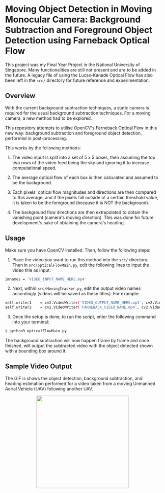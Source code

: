 # Moving Object Detection in Moving Monocular Camera: Background Subtraction and Foreground Object Detection using Farneback Optical Flow

This project was my Final Year Project in the National University of Singapore. Many functionalities are still not present and are to be added in the future. A legacy file of using the Lucas-Kanade Optical Flow has also been left in the `src/` directory for future reference and experimentation.

 
## Overview
With the current background subtraction techniques, a static camera is required for the usual background subtraction techniques. For a moving camera, a new method had to be explored.


This repository attempts to utilise OpenCV's Farneback Optical Flow in this new way: background subtraction and foreground object detection, performed in post-processing.


This works by the following methods:

1. The video input is split into a set of 5 x 5 boxes, then assuming the top two rows of the video feed being the sky and ignoring it to increase computational speed.

2. The average optical flow of each box is then calculated and assumed to be the background. 

3. Each pixels' optical flow magnitudes and directions are then compared to this average, and if the pixels fall outside of a certain threshold value, it is taken to be the foreground (because it is NOT the background).

4. The background flow directions are then extrapolated to obtain the vanishing point (camera's moving direction). This was done for future development's sake of obtaining the camera's heading.

## Usage
Make sure you have OpenCV installed. Then, follow the following steps:

1. Place the video you want to run this method into the `src/` directory. Then in `src/opticalFlowMain.py`, edit the following lines to input the video title as input:

```bash
imnames = 'VIDEO_INPUT_NAME_HERE.mp4'
```

2. Next, within `src/MovingTracker.py`, edit the output video names accordingly (videos will be saved as these titles). For example:

``` bash
self.writer1    = cv2.VideoWriter('VIDEO_OUTPUT_NAME_HERE.mp4', cv2.VideoWriter_fourcc(*'XVID'),25, (self.width, self.height))         # Displays the video output
self.writer2    = cv2.VideoWriter('FARNEBACK_VIDEO_NAME.mp4', cv2.VideoWriter_fourcc(*'XVID'),25, (self.width, int(self.height))))     # Displays the farneback output
```

3. Once the setup is done, to run the script, enter the following command into your terminal:
```bash
$ python3 opticalFlowMain.py
```


The background subtraction will now happen frame by frame and once finished, will output the subtracted video with the object detected shown with a bounding box around it.
## Sample Video Output
The GIF is shows the object detection, background subtraction, and heading estimation performed for a video taken from a moving Unmanned Aerial Vehicle (UAV) following another UAV.
<p align="center">
  <img src="demo/OpFlow_Segment_Output.gif" height=300>
</p>  
